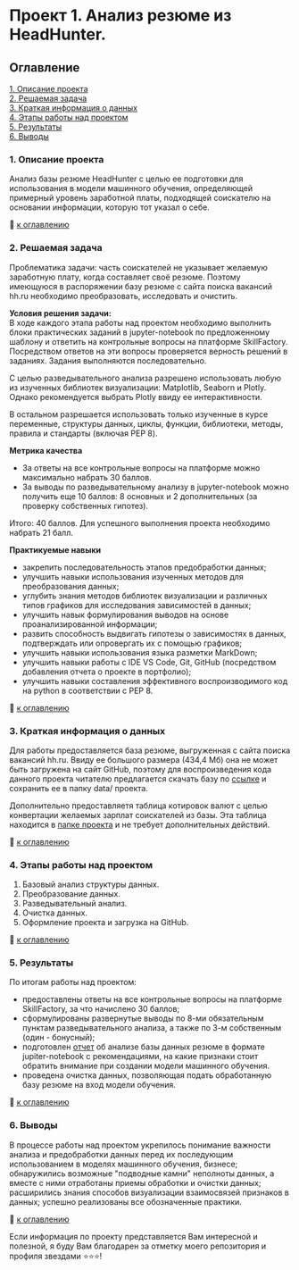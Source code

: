 # Проект 1. Анализ резюме из HeadHunter.

## Оглавление  
[1. Описание проекта]()  
[2. Решаемая задача]()  
[3. Краткая информация о данных]()  
[4. Этапы работы над проектом]()  
[5. Результаты]()  
[6. Выводы]()  


### 1. Описание проекта    
Анализ базы резюме HeadHunter с целью ее подготовки для использования в модели машинного обучения, определяющей примерный уровень заработной платы, подходящей соискателю на основании информации, которую тот указал о себе.

:bookmark_tabs: [к оглавлению]()


### 2. Решаемая задача    
Проблематика задачи: часть соискателей не указывает желаемую заработную плату, когда составляет своё резюме.
Поэтому имеющуюся в распоряжении базу резюме с сайта поиска вакансий hh.ru необходимо преобразовать, исследовать и очистить.

**Условия решения задачи:**  
В ходе каждого этапа работы над проектом необходимо выполнить блоки практических заданий в jupyter-notebook по предложенному шаблону и ответить на контрольные вопросы на платформе SkillFactory. Посредством ответов на эти вопросы проверяется верность решений в заданиях.
Задания выполняются последовательно.

С целью разведывательного анализа разрешено использовать любую из изученных библиотек визуализации: Matplotlib, Seaborn и Plotly. Однако рекомендуется выбрать Plotly ввиду ее интерактивности.

В остальном разрешается использовать только изученные в курсе переменные, структуры данных, циклы, функции, библиотеки, методы, правила и стандарты (включая PEP 8).

**Метрика качества**     
- За ответы на все контрольные вопросы на платформе можно максимально набрать 30 баллов.
- За выводы по разведывательному анализу в jupyter-notebook можно получить еще 10 баллов: 8 основных и 2 дополнительных (за проверку собственных гипотез).  

Итого: 40 баллов.
Для успешного выполнения проекта необходимо набрать 21 балл.

**Практикуемые навыки**     
- закрепить последовательность этапов предобработки данных;
- улучшить навыки использования изученных методов для преобразования данных;
- углубить знания методов библиотек визуализации и различных типов графиков для исследования зависимостей в данных;
- улучшить навык формулирования выводов на основе проанализированной информации;
- развить способность выдвигать гипотезы о зависимостях в данных, подтверждать или опровергать их с помощью графиков;
- улучшить навыки использования языка разметки MarkDown;
- улучшить навыки работы с IDE VS Code, Git, GitHub (посредством добавления отчета о проекте в портфолио);
- улучшить навыки составления эффективного воспроизводимого код на python в соответствии с PEP 8.

:bookmark_tabs: [к оглавлению]()


### 3. Краткая информация о данных  
Для работы предоставляется база резюме, выгруженная с сайта поиска вакансий hh.ru.
Ввиду ее большого размера (434,4 Мб) она не может быть загружена на сайт GitHub, поэтому для воспроизведения кода данного проекта читателю предлагается скачать базу по [ссылке](https://drive.google.com/file/d/1_l4Bbc1xrUnQyDTsLzRP0EOaz-myM3yK/view?usp=share_link) и сохранить ее в папку data/ проекта.

Дополнительно предоставляетя таблица котировок валют с целью конвертации желаемых зарплат соискателей из базы. Эта таблица находится в [папке проекта]() и не требует дополнительных действий.
  
:bookmark_tabs: [к оглавлению]()


### 4. Этапы работы над проектом  
1. Базовый анализ структуры данных.
2. Преобразование данных.
3. Разведывательный анализ.
4. Очистка данных.
5. Оформление проекта и загрузка на GitHub.

:bookmark_tabs: [к оглавлению]()


### 5. Результаты  
По итогам работы над проектом:
- предоставлены ответы на все контрольные вопросы на платформе SkillFactory, за что начислено 30 баллов;
- сформулированы развернутые выводы по 8-ми обязательным пунктам разведывательного анализа, а также по 3-м собственным (один - бонусный);
- подготовлен [отчет]() об анализе базы данных резюме в формате jupiter-notebook с рекомендациями, на какие признаки стоит обратить внимание при создании модели машинного обучения.
- проведена очистка данных, позволяющая подать обработанную базу резюме на вход модели обучения.

:bookmark_tabs: [к оглавлению]()


### 6. Выводы  
В процессе работы над проектом укрепилось понимание важности анализа и предобработки данных перед их последующим использованием в моделях машинного обучения, бизнесе; обнаружились возможные "подводные камни" неполноты данных, а вместе с ними отработаны приемы обработки и очистки данных; расширились знания способов визуализации взаимосвязей признаков в данных; успешно реализованы все обозначенные практики.

:bookmark_tabs: [к оглавлению]()


Если информация по проекту представляется Вам интересной и полезной, я буду Вам благодарен за отметку моего репозитория и профиля звездами ⭐️⭐️⭐️!
